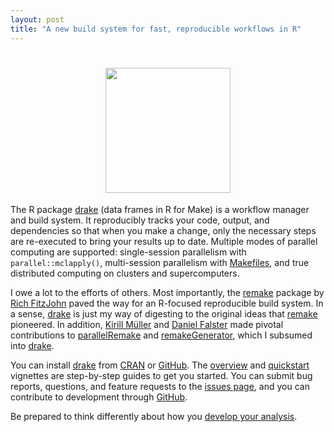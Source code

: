 ```yaml
---
layout: post
title: "A new build system for fast, reproducible workflows in R"
---
```


<h1 align="center">
  <img width="200" src="https://raw.githubusercontent.com/wlandau-lilly/drake/master/inst/logo.png" alt="">
</h1>

The R package <a href="https://CRAN.R-project.org/package=drake">drake</a> (data frames in R for Make) is a workflow manager and build system. It reproducibly tracks your code, output, and dependencies so that when you make a change, only the necessary steps are re-executed to bring your results up to date. Multiple modes of parallel computing are supported: single-session parallelism with <code>parallel::mclapply()</code>, multi-session parallelism with <a href="http://kbroman.org/minimal_make/">Makefiles</a>, and true distributed computing on clusters and supercomputers. 

I owe a lot to the efforts of others. Most importantly, the <a href="https://github.com/richfitz/remake">remake</a> package by <a href="http://richfitz.github.io/">Rich FitzJohn</a> paved the way for an R-focused reproducible build system. In a sense, <a href="https://CRAN.R-project.org/package=drake">drake</a> is just my way of digesting to the original ideas that <a href="https://github.com/richfitz/remake">remake</a> pioneered. In addition, <a href="http://krlmlr.github.io/">Kirill M&uuml;ller</a> and <a href="http://danielfalster.com/">Daniel Falster</a> made pivotal contributions to <a href="https://github.com/wlandau/parallelRemake">parallelRemake</a> and <a href="https://github.com/wlandau/remakeGenerator">remakeGenerator</a>, which I subsumed into <a href="https://CRAN.R-project.org/package=drake">drake</a>.

You can install <a href="https://CRAN.R-project.org/package=drake">drake</a> from <a href="https://CRAN.R-project.org/package=drake">CRAN</a> or <a href="https://github.com/wlandau-lilly/drake">GitHub</a>. The <a href="https://CRAN.R-project.org/package=drake/vignettes/drake.html">overview</a> and <a href="https://CRAN.R-project.org/package=drake/vignettes/quickstart.html">quickstart</a> vignettes are step-by-step guides to get you started. You can submit bug reports, questions, and feature requests to the <a href="https://github.com/wlandau-lilly/drake/issues">issues page</a>, and you can contribute to development through <a href="https://github.com/wlandau-lilly/drake">GitHub</a>.

Be prepared to think differently about how you <a href="https://www.slideshare.net/hilaryparker/opinionated-analysis-development">develop your analysis</a>.

